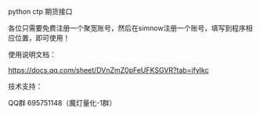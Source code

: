 python ctp 期货接口

各位只需要免费注册一个聚宽账号，然后在simnow注册一个账号，填写到程序相应位置，即可使用！



使用说明文档：

https://docs.qq.com/sheet/DVnZmZ0pFeUFKSGVR?tab=jfylkc


技术支持：

QQ群 695751148（魔灯量化-1群）
